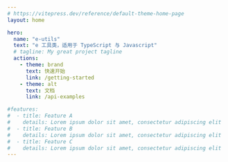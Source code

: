 ```yaml
---
# https://vitepress.dev/reference/default-theme-home-page
layout: home

hero:
  name: "e-utils"
  text: "e 工具类，适用于 TypeScript 与 Javascript"
  # tagline: My great project tagline
  actions:
    - theme: brand
      text: 快速开始
      link: /getting-started
    - theme: alt
      text: 文档
      link: /api-examples

#features:
#  - title: Feature A
#    details: Lorem ipsum dolor sit amet, consectetur adipiscing elit
#  - title: Feature B
#    details: Lorem ipsum dolor sit amet, consectetur adipiscing elit
#  - title: Feature C
#    details: Lorem ipsum dolor sit amet, consectetur adipiscing elit
---
```


